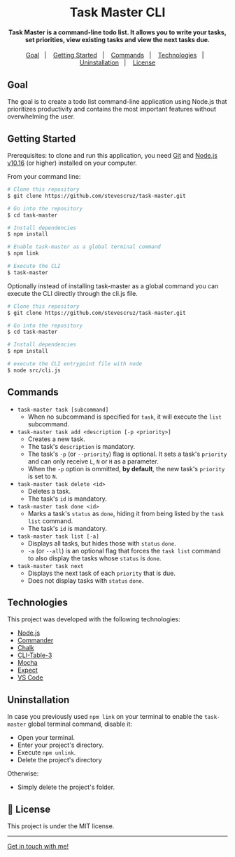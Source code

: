 <h1 align="center">
    <br>
    Task Master CLI
</h1>

<h4 align="center">
  Task Master is a command-line todo list. It allows you to write your tasks, set priorities, view existing tasks and view the next tasks due.
</h4>

<p align="center">
  <a href="#goal">Goal</a>&nbsp;&nbsp;&nbsp;|&nbsp;&nbsp;&nbsp;
  <a href="#getting-started">Getting Started</a>&nbsp;&nbsp;&nbsp;|&nbsp;&nbsp;&nbsp;
  <a href="#commands">Commands</a>&nbsp;&nbsp;&nbsp;|&nbsp;&nbsp;&nbsp;
  <a href="#technologies">Technologies</a>&nbsp;&nbsp;&nbsp;|&nbsp;&nbsp;&nbsp;
  <a href="#uninstallation">Uninstallation</a>&nbsp;&nbsp;&nbsp;|&nbsp;&nbsp;&nbsp;
  <a href="#memo-license">License</a>
</p>

## Goal

The goal is to create a todo list command-line application using Node.js that prioritizes productivity and contains the most important features without overwhelming the user.

## Getting Started

Prerequisites: to clone and run this application, you need [Git](https://git-scm.com) and [Node.js v10.16][nodejs] (or higher) installed on your computer.

From your command line:

```bash
# Clone this repository
$ git clone https://github.com/stevescruz/task-master.git

# Go into the repository
$ cd task-master

# Install dependencies
$ npm install

# Enable task-master as a global terminal command
$ npm link

# Execute the CLI
$ task-master
```

Optionally instead of installing task-master as a global command you can execute the CLI directly through the cli.js file.

```bash
# Clone this repository
$ git clone https://github.com/stevescruz/task-master.git

# Go into the repository
$ cd task-master

# Install dependencies
$ npm install

# execute the CLI entrypoint file with node
$ node src/cli.js
```

## Commands

- `task-master task [subcommand]`
  - When no subcommand is specified for `task`, it will execute the `list` subcommand.
- `task-master task add <description [-p <priority>]`
  - Creates a new task.
  - The task's `description` is mandatory.
  - The task's `-p` (or `--priority`) flag is optional. It sets a task's `priority` and can only receive `L`, `N` or `H` as a parameter.
  - When the `-p` option is ommitted, **by default**, the new task's `priority` is set to `N`.
- `task-master task delete <id>`
  - Deletes a task.
  - The task's `id` is mandatory.
- `task-master task done <id>`
  - Marks a task's `status` as `done`, hiding it from being listed by the `task list` command.
  - The task's `id` is mandatory.
- `task-master task list [-a]`
  - Displays all tasks, but hides those with `status` `done`.
  - `-a` (or `--all`) is an optional flag that forces the `task list` command to also display the tasks whose `status` is `done`.
- `task-master task next`
  - Displays the next task of each `priority` that is due.
  - Does not display tasks with `status` `done`.

## Technologies

This project was developed with the following technologies:

-  [Node.js](https://nodejs.org/en/)
-  [Commander](https://github.com/tj/commander.js/)
-  [Chalk](https://github.com/chalk/chalk)
-  [CLI-Table-3](https://github.com/cli-table/cli-table3)
-  [Mocha](https://mochajs.org/)
-  [Expect](https://jestjs.io/docs/expect)
-  [VS Code][vc]

## Uninstallation

In case you previously used `npm link` on your terminal to enable the `task-master` global terminal command, disable it:
- Open your terminal.
- Enter your project's directory.
- Execute `npm unlink`.
- Delete the project's directory

Otherwise:
- Simply delete the project's folder.

## :memo: License
This project is under the MIT license.

---

[Get in touch with me!](https://www.linkedin.com/in/stevescruz/)

[nodejs]: https://nodejs.org/
[vc]: https://code.visualstudio.com/